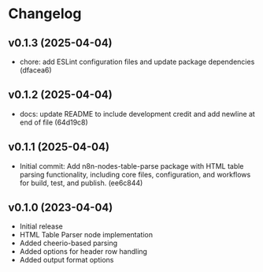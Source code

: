 # Changelog

## v0.1.3 (2025-04-04)

- chore: add ESLint configuration files and update package dependencies (dfacea6)

## v0.1.2 (2025-04-04)

- docs: update README to include development credit and add newline at end of file (64d19c8)

## v0.1.1 (2025-04-04)

- Initial commit: Add n8n-nodes-table-parse package with HTML table parsing functionality, including core files, configuration, and workflows for build, test, and publish. (ee6c844)

## v0.1.0 (2023-04-04)

- Initial release
- HTML Table Parser node implementation
- Added cheerio-based parsing
- Added options for header row handling
- Added output format options 